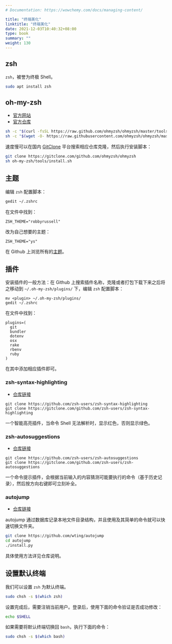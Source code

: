 ```yaml
---
# Documentation: https://wowchemy.com/docs/managing-content/

title: "终端美化"
linktitle: "终端美化"
date: 2021-12-03T10:40:32+08:00
type: book
summary: ""
weight: 130
---
```


<!--more-->

## zsh

`zsh`，被誉为终极 Shell。

```bash
sudo apt install zsh
```

## oh-my-zsh

- [官方网站](https://ohmyz.sh/)
- [官方仓库](https://github.com/ohmyzsh/ohmyzsh)

```bash
sh -c "$(curl -fsSL https://raw.github.com/ohmyzsh/ohmyzsh/master/tools/install.sh)"			    # 通过 curl 命令安装
sh -c "$(wget -O- https://raw.githubusercontent.com/ohmyzsh/ohmyzsh/master/tools/install.sh)"	# 通过 wget 命令安装
```

速度慢可以在国内 [GitClone](https://www.gitclone.com/) 平台搜索相应仓库克隆，然后执行安装脚本：

```bash
git clone https://gitclone.com/github.com/ohmyzsh/ohmyzsh
sh oh-my-zsh/tools/install.sh
```

## 主题

编辑 `zsh` 配置脚本：

```bash
gedit ~/.zshrc
```

在文件中找到：

```
ZSH_THEME="robbyrussell"
```

改为自己想要的主题：

```
ZSH_THEME="ys"
```

在 Github 上浏览所有的[主题](https://github.com/ohmyzsh/ohmyzsh/wiki/Themes)。

## 插件

安装插件的一般方法：在 Github 上搜索插件名称，克隆或者打包下载下来之后将之移动到 `~/.oh-my-zsh/plugins/` 下，编辑 `zsh` 配置脚本：

```
mv <plugin> ~/.oh-my-zsh/plugins/
gedit ~/.zshrc
```

在文件中找到：

```
plugins=(
  git
  bundler
  dotenv
  osx
  rake
  rbenv
  ruby
)
```

在其中添加相应插件即可。

### zsh-syntax-highlighting

- [仓库链接](https://github.com/zsh-users/zsh-syntax-highlighting)

```
git clone https://github.com/zsh-users/zsh-syntax-highlighting
git clone https://gitclone.com/github.com/zsh-users/zsh-syntax-highlighting
```

一个智能高亮插件，当命令 Shell 无法解析时，显示红色，否则显示绿色。

### zsh-autosuggestions

- [仓库链接](https://github.com/zsh-users/zsh-autosuggestions)

```
git clone https://github.com/zsh-users/zsh-autosuggestions
git clone https://gitclone.com/github.com/zsh-users/zsh-autosuggestions
```

一个命令提示插件，会根据当前输入的内容猜测可能要执行的命令（基于历史记录），然后按方向右键即可立刻补全。

### autojump

- [仓库链接](https://github.com/wting/autojump)

autojump 通过数据库记录本地文件目录结构，并且使用及其简单的命令就可以快速切换文件夹。

```bash
git clone https://github.com/wting/autojump
cd autojump
./install.py
```

具体使用方法详见仓库说明。

## 设置默认终端

我们可以设置 `zsh` 为默认终端。

```bash
sudo chsh -s $(which zsh)
```

设置完成后，需要注销当前用户。登录后，使用下面的命令验证是否成功修改：

```bash
echo $SHELL
```

如果需要将默认终端切换回 `bash`，执行下面的命令：

```bash
sudo chsh -s $(which bash)
```
